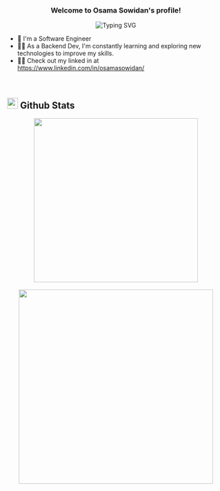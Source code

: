 <h3 align="center">
  Welcome to Osama Sowidan's profile!
</h3>

<p align="center">
  <img src="https://readme-typing-svg.demolab.com?font=Kalam&weight=700&pause=1000&color=2196F3&center=true&width=435&lines=ٍSoftware+Engineer;Always+Learning+New+Things!" alt="Typing SVG" />
</p>

- 🏢 I'm a Software Engineer
- 👨‍💻 As a Backend Dev, I'm constantly learning and exploring new technologies to improve my skills.
- 👨‍💻 Check out my linked in at https://www.linkedin.com/in/osamasowidan/
<br/>

## <img src="https://media.giphy.com/media/iY8CRBdQXODJSCERIr/giphy.gif" width="25"> <b>Github Stats</b>

<div align="center">

<a href="https://github.com/sowidan1">
  <img align="center" src="https://github-readme-streak-stats.herokuapp.com/?user=sowidan1&theme=blueberry" width="380"/>
</a>

</div>

<br/>

<div align="center">

<a href="https://github.com/sowidan1/">
  <img align="center" src="https://github-readme-stats.vercel.app/api?username=sowidan1&include_all_commits=true&count_private=true&show_icons=true&line_height=20&title_color=7A7ADB&icon_color=2234AE&text_color=D3D3D3&bg_color=0,000000,130F40" width="450"/>
</a>

</div>
